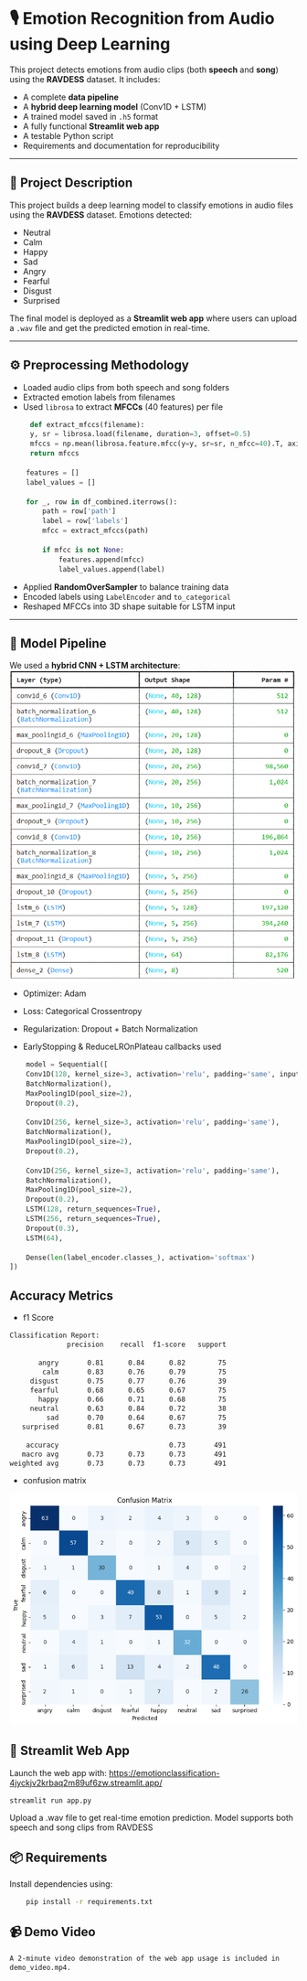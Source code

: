 # 🎙️ Emotion Recognition from Audio using Deep Learning

This project detects emotions from audio clips (both **speech** and **song**) using the **RAVDESS** dataset. It includes:

-   A complete **data pipeline**
-   A **hybrid deep learning model** (Conv1D + LSTM)
-   A trained model saved in `.h5` format
-   A fully functional **Streamlit web app**
-   A testable Python script
-   Requirements and documentation for reproducibility

---

## 🧠 Project Description

This project builds a deep learning model to classify emotions in audio files using the **RAVDESS** dataset. Emotions detected:

-   Neutral
-   Calm
-   Happy
-   Sad
-   Angry
-   Fearful
-   Disgust
-   Surprised

The final model is deployed as a **Streamlit web app** where users can upload a `.wav` file and get the predicted emotion in real-time.

---

## ⚙️ Preprocessing Methodology

-   Loaded audio clips from both speech and song folders
-   Extracted emotion labels from filenames
-   Used `librosa` to extract **MFCCs** (40 features) per file

```python
     def extract_mfccs(filename):
     y, sr = librosa.load(filename, duration=3, offset=0.5)
     mfccs = np.mean(librosa.feature.mfcc(y=y, sr=sr, n_mfcc=40).T, axis=0)
     return mfccs

    features = []
    label_values = []

    for _, row in df_combined.iterrows():
        path = row['path']
        label = row['labels']
        mfcc = extract_mfccs(path)

        if mfcc is not None:
            features.append(mfcc)
            label_values.append(label)
```

-   Applied **RandomOverSampler** to balance training data
-   Encoded labels using `LabelEncoder` and `to_categorical`
-   Reshaped MFCCs into 3D shape suitable for LSTM input

---

## 🧩 Model Pipeline

We used a **hybrid CNN + LSTM architecture**:
![alt text](model_arch.png)

-   Optimizer: Adam

-   Loss: Categorical Crossentropy

-   Regularization: Dropout + Batch Normalization

-   EarlyStopping & ReduceLROnPlateau callbacks used

```python
    model = Sequential([
    Conv1D(128, kernel_size=3, activation='relu', padding='same', input_shape=(40, 1)),
    BatchNormalization(),
    MaxPooling1D(pool_size=2),
    Dropout(0.2),

    Conv1D(256, kernel_size=3, activation='relu', padding='same'),
    BatchNormalization(),
    MaxPooling1D(pool_size=2),
    Dropout(0.2),

    Conv1D(256, kernel_size=3, activation='relu', padding='same'),
    BatchNormalization(),
    MaxPooling1D(pool_size=2),
    Dropout(0.2),
    LSTM(128, return_sequences=True),
    LSTM(256, return_sequences=True),
    Dropout(0.3),
    LSTM(64),

    Dense(len(label_encoder.classes_), activation='softmax')
])
```

## Accuracy Metrics

-   f1 Score

```text
Classification Report:
              precision    recall  f1-score   support

       angry       0.81      0.84      0.82        75
        calm       0.83      0.76      0.79        75
     disgust       0.75      0.77      0.76        39
     fearful       0.68      0.65      0.67        75
       happy       0.66      0.71      0.68        75
     neutral       0.63      0.84      0.72        38
         sad       0.70      0.64      0.67        75
   surprised       0.81      0.67      0.73        39

    accuracy                           0.73       491
   macro avg       0.73      0.73      0.73       491
weighted avg       0.73      0.73      0.73       491
```

-   confusion matrix

![alt text](image-1.png)

## 🚀 Streamlit Web App

Launch the web app with: https://emotionclassification-4jyckjv2krbaq2m89uf6zw.streamlit.app/

```bash
streamlit run app.py
```

Upload a .wav file to get real-time emotion prediction. Model supports both speech and song clips from RAVDESS

## 📦 Requirements

Install dependencies using:

```bash
    pip install -r requirements.txt
```

## 📹 Demo Video

    A 2-minute video demonstration of the web app usage is included in demo_video.mp4.
